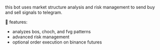 this bot uses market structure analysis and risk management to send buy and sell signals to telegram.

📌 features:
- analyzes bos, choch, and fvg patterns
- advanced risk management
- optional order execution on binance futures
